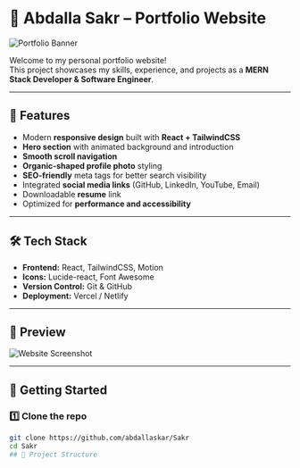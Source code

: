 # 🚀 Abdalla Sakr – Portfolio Website

![Portfolio Banner](./pro.JPG)

Welcome to my personal portfolio website!  
This project showcases my skills, experience, and projects as a **MERN Stack Developer & Software Engineer**.

---

## 🌟 Features

- Modern **responsive design** built with **React + TailwindCSS**
- **Hero section** with animated background and introduction
- **Smooth scroll navigation**
- **Organic-shaped profile photo** styling
- **SEO-friendly** meta tags for better search visibility
- Integrated **social media links** (GitHub, LinkedIn, YouTube, Email)
- Downloadable **resume** link
- Optimized for **performance and accessibility**

---

## 🛠️ Tech Stack

- **Frontend:** React, TailwindCSS, Motion
- **Icons:** Lucide-react, Font Awesome
- **Version Control:** Git & GitHub
- **Deployment:** Vercel / Netlify

---

## 📸 Preview

![Website Screenshot](./screenshot.png)

---

## 🚀 Getting Started

### 1️⃣ Clone the repo

```bash
git clone https://github.com/abdallaskar/Sakr
cd Sakr
## 📂 Project Structure


```
